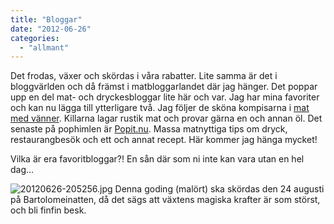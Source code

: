 ```yaml
---
title: "Bloggar"
date: "2012-06-26"
categories: 
  - "allmant"
---
```


Det frodas, växer och skördas i våra rabatter. Lite samma är det i bloggvärlden och då främst i matbloggarlandet där jag hänger. Det poppar upp en del mat- och dryckesbloggar lite här och var. Jag har mina favoriter och kan nu lägga till ytterligare två. Jag följer de sköna kompisarna i [mat med vänner](http://www.matmedvanner.blogspot.se/). Killarna lagar rustik mat och provar gärna en och annan öl. Det senaste på pophimlen är [Popit.nu](http://www.popit.nu). Massa matnyttiga tips om dryck, restaurangbesök och ett och annat recept. Här kommer jag hänga mycket!

Vilka är era favoritbloggar?! En sån där som ni inte kan vara utan en hel dag...

  
  
![20120626-205256.jpg](/static/img/20120626-205256.jpg) Denna goding (malört) ska skördas den 24 augusti på Bartolomeinatten, då det sägs att växtens magiska krafter är som störst, och bli finfin besk.
